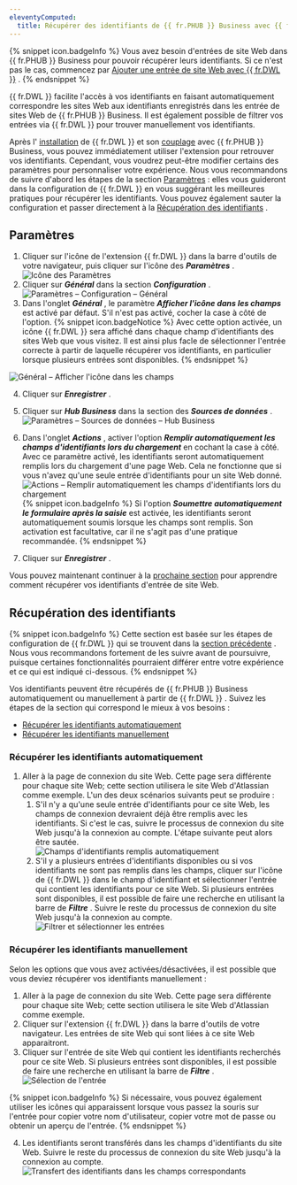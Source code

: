 ```yaml
---
eleventyComputed:
  title: Récupérer des identifiants de {{ fr.PHUB }} Business avec {{ fr.DWL }}
---
```

{% snippet icon.badgeInfo %} 
Vous avez besoin d&apos;entrées de site Web dans {{ fr.PHUB }} Business pour pouvoir récupérer leurs identifiants. Si ce n&apos;est pas le cas, commencez par [Ajouter une entrée de site Web avec {{ fr.DWL }}](/fr/hub/dwl/using-devolutions-web-login/using-dwl-with-hub-business/add-entry-hub-business-dwl/) . 
{% endsnippet %}
 
{{ fr.DWL }} facilite l&apos;accès à vos identifiants en faisant automatiquement correspondre les sites Web aux identifiants enregistrés dans les entrée de sites Web de {{ fr.PHUB }} Business. Il est également possible de filtrer vos entrées via {{ fr.DWL }} pour trouver manuellement vos identifiants.  

Après l&apos; [installation](/fr/hub/dwl/installation/) de {{ fr.DWL }} et son [couplage](/fr/hub/dwl/first-login-devolutions-web-login/hub-business/) avec {{ fr.PHUB }} Business, vous pouvez immédiatement utiliser l&apos;extension pour retrouver vos identifiants. Cependant, vous voudrez peut-être modifier certains des paramètres pour personnaliser votre expérience. Nous vous recommandons de suivre d&apos;abord les étapes de la section [Paramètres](#paramètres) : elles vous guideront dans la configuration de {{ fr.DWL }} en vous suggérant les meilleures pratiques pour récupérer les identifiants. Vous pouvez également sauter la configuration et passer directement à la [Récupération des identifiants](#récupération-des-identifiants) .  

## Paramètres 

1. Cliquer sur l&apos;icône de l&apos;extension {{ fr.DWL }} dans la barre d&apos;outils de votre navigateur, puis cliquer sur l&apos;icône des ***Paramètres*** .  
![Icône des Paramètres](/img/fr/hub/Hub2117.png) 
1. Cliquer sur ***Général*** dans la section ***Configuration*** .  
![Paramètres – Configuration – Général](/img/fr/hub/Hub2118.png) 
1. Dans l&apos;onglet ***Général*** , le paramètre ***Afficher l&apos;icône dans les champs*** est activé par défaut. S&apos;il n&apos;est pas activé, cocher la case à côté de l&apos;option. 
{% snippet icon.badgeNotice %} 
Avec cette option activée, un icône {{ fr.DWL }} sera affiché dans chaque champ d&apos;identifiants des sites Web que vous visitez. Il est ainsi plus facle de sélectionner l&apos;entrée correcte à partir de laquelle récupérer vos identifiants, en particulier lorsque plusieurs entrées sont disponibles. 
{% endsnippet %}
 
![Général – Afficher l'icône dans les champs](/img/fr/hub/Hub2119.png)  

4. Cliquer sur ***Enregistrer*** . 
1. Cliquer sur ***Hub Business*** dans la section des ***Sources de données*** .  
![Paramètres – Sources de données – Hub Business](/img/fr/hub/Hub2120.png) 
1. Dans l&apos;onglet ***Actions*** , activer l&apos;option ***Remplir automatiquement les champs d&apos;identifiants lors du chargement*** en cochant la case à côté. Avec ce paramètre activé, les identifiants seront automatiquement remplis lors du chargement d&apos;une page Web. Cela ne fonctionne que si vous n&apos;avez qu&apos;une seule entrée d&apos;identifiants pour un site Web donné.  
![Actions – Remplir automatiquement les champs d'identifiants lors du chargement](/img/fr/hub/Hub2121.png) 
{% snippet icon.badgeInfo %} 
Si l&apos;option ***Soumettre automatiquement le formulaire après la saisie*** est activée, les identifiants seront automatiquement soumis lorsque les champs sont remplis. Son activation est facultative, car il ne s&apos;agit pas d&apos;une pratique recommandée. 
{% endsnippet %}
 
7. Cliquer sur ***Enregistrer*** .  

Vous pouvez maintenant continuer à la [prochaine section](#récupération-des-identifiants) pour apprendre comment récupérer vos identifiants d&apos;entrée de site Web.  

## Récupération des identifiants 

{% snippet icon.badgeInfo %} 
Cette section est basée sur les étapes de configuration de {{ fr.DWL }} qui se trouvent dans la [section précédente](#paramètres) . Nous vous recommandons fortement de les suivre avant de poursuivre, puisque certaines fonctionnalités pourraient différer entre votre expérience et ce qui est indiqué ci-dessous. 
{% endsnippet %}
 
Vos identifiants peuvent être récupérés de {{ fr.PHUB }} Business automatiquement ou manuellement à partir de {{ fr.DWL }} . Suivez les étapes de la section qui correspond le mieux à vos besoins :  

* [Récupérer les identifiants automatiquement](#récupérer-les-identifiants-automatiquement)  
* [Récupérer les identifiants manuellement](#récupérer-les-identifiants-manuellement)  

### Récupérer les identifiants automatiquement 

1. Aller à la page de connexion du site Web. Cette page sera différente pour chaque site Web; cette section utilisera le site Web d&apos;Atlassian comme exemple. L&apos;un des deux scénarios suivants peut se produire : 
    1. S&apos;il n&apos;y a qu&apos;une seule entrée d&apos;identifiants pour ce site Web, les champs de connexion devraient déjà être remplis avec les identifiants. Si c&apos;est le cas, suivre le processus de connexion du site Web jusqu&apos;à la connexion au compte. L&apos;étape suivante peut alors être sautée.  
    ![Champs d'identifiants remplis automatiquement](/img/fr/hub/Hub2122.png) 
    1. S&apos;il y a plusieurs entrées d&apos;identifiants disponibles ou si vos identifiants ne sont pas remplis dans les champs, cliquer sur l&apos;icône de {{ fr.DWL }} dans le champ d&apos;identifiant et sélectionner l&apos;entrée qui contient les identifiants pour ce site Web. Si plusieurs entrées sont disponibles, il est possible de faire une recherche en utilisant la barre de ***Filtre*** . Suivre le reste du processus de connexion du site Web jusqu&apos;à la connexion au compte.  
    ![Filtrer et sélectionner les entrées](/img/fr/hub/Hub2123.png) 

### Récupérer les identifiants manuellement 

Selon les options que vous avez activées/désactivées, il est possible que vous deviez récupérer vos identifiants manuellement :  

1. Aller à la page de connexion du site Web. Cette page sera différente pour chaque site Web; cette section utilisera le site Web d&apos;Atlassian comme exemple. 
1. Cliquer sur l&apos;extension {{ fr.DWL }} dans la barre d&apos;outils de votre navigateur. Les entrées de site Web qui sont liées à ce site Web apparaitront. 
1. Cliquer sur l&apos;entrée de site Web qui contient les identifiants recherchés pour ce site Web. Si plusieurs entrées sont disponibles, il est possible de faire une recherche en utilisant la barre de ***Filtre*** .  
![Sélection de l'entrée](/img/fr/hub/Hub2125.png) 

{% snippet icon.badgeInfo %} 
Si nécessaire, vous pouvez également utiliser les icônes qui apparaissent lorsque vous passez la souris sur l&apos;entrée pour copier votre nom d&apos;utilisateur, copier votre mot de passe ou obtenir un aperçu de l&apos;entrée. 
{% endsnippet %}
 
4. Les identifiants seront transférés dans les champs d&apos;identifiants du site Web. Suivre le reste du processus de connexion du site Web jusqu&apos;à la connexion au compte.  
![Transfert des identifiants dans les champs correspondants](/img/fr/hub/Hub2124.png) 
